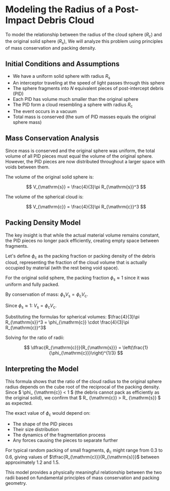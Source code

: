# Modeling the Radius of a Post-Impact Debris Cloud

To model the relationship between the radius of the cloud sphere ($R_{\mathrm{c}}$) and the original solid sphere ($R_{\mathrm{s}}$), We will analyze this problem using principles of mass conservation and packing density.

## Initial Conditions and Assumptions

-   We have a uniform solid sphere with radius $R_{\mathrm{s}}$
-   An interceptor traveling at the speed of light passes through this sphere
-   The sphere fragments into $N$ equivalent pieces of post-intercept debris (PID)
-   Each PID has volume much smaller than the original sphere
-   The PID form a cloud resembling a sphere with radius $R_{\mathrm{c}}$
-   The event occurs in a vacuum
-   Total mass is conserved (the sum of PID masses equals the original sphere mass)

## Mass Conservation Analysis

Since mass is conserved and the original sphere was uniform, the total volume of all PID pieces must equal the volume of the original sphere. However, the PID pieces are now distributed throughout a larger space with voids between them.

The volume of the original solid sphere is:

$$ V_{\mathrm{s}} = \frac{4}{3}\pi R_{\mathrm{s}}^3 $$

The volume of the spherical cloud is:

$$ V_{\mathrm{c}} = \frac{4}{3}\pi R_{\mathrm{c}}^3 $$

## Packing Density Model

The key insight is that while the actual material volume remains constant, the PID pieces no longer pack efficiently, creating empty space between fragments.

Let's define $\phi_{\mathrm{c}}$ as the packing fraction or packing density of the debris cloud, representing the fraction of the cloud volume that is actually occupied by material (with the rest being void space).

For the original solid sphere, the packing fraction $\phi_{\mathrm{s}} \approx 1$ since it was uniform and fully packed.

By conservation of mass: $\phi_{\mathrm{s}} V_{\mathrm{s}} = \phi_{\mathrm{c}} V_{\mathrm{c}}$.

Since $\phi_{\mathrm{s}} \approx 1$: $V_{\mathrm{s}} = \phi_{\mathrm{c}} V_{\mathrm{c}}$.

Substituting the formulas for spherical volumes: $\frac{4}{3}\pi R_{\mathrm{s}}^3 = \phi_{\mathrm{c}} \cdot \frac{4}{3}\pi R_{\mathrm{c}}^3$

Solving for the ratio of radii:

$$ \dfrac{R_{\mathrm{c}}}{R_{\mathrm{s}}} = \left(\frac{1}{\phi_{\mathrm{c}}}\right)^{1/3} $$

## Interpreting the Model

This formula shows that the ratio of the cloud radius to the original sphere radius depends on the cube root of the reciprocal of the packing density. Since $ \phi_ {\mathrm{c}} < 1 $ (the debris cannot pack as efficiently as the original solid), we confirm that $ R_ {\mathrm{c}} > R_ {\mathrm{s}} $ as expected.

The exact value of $\phi_{\mathrm{c}}$ would depend on:

-   The shape of the PID pieces
-   Their size distribution
-   The dynamics of the fragmentation process
-   Any forces causing the pieces to separate further

For typical random packing of small fragments, $\phi_{\mathrm{c}}$ might range from $0.3$ to $0.6$, giving values of $\tfrac{R_{\mathrm{c}}}{R_{\mathrm{s}}}$ between approximately $1.2$ and $1.5$.

This model provides a physically meaningful relationship between the two radii based on fundamental principles of mass conservation and packing geometry.

